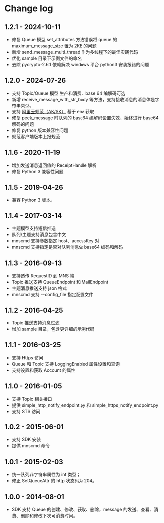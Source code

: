 # Change log

## 1.2.1 - 2024-10-11

- 修复 Queue 模型 set_attributes 方法错误将 queue 的 maximum_message_size 置为 2KB 的问题
- 新增 send_message_multi_thread 作为多线程下的最佳实践代码
- 优化 sample 目录下示例文件的命名
- 去除 pycrypto-2.6.1 依赖解决 windows 平台 python3 安装报错的问题

## 1.2.0 - 2024-07-26

* 支持 Topic/Queue 模型 生产和消费，base 64 编解码可选
* 新增 receive_message_with_str_body 等方法，支持接收消息的消息体是字符串类型。
* 支持 [阿里云规范（AK/SK）](https://help.aliyun.com/zh/sdk/developer-reference/configure-the-alibaba-cloud-accesskey-environment-variable-on-linux-macos-and-windows-systems) 基于 env 获取
* 修复 peek_message 时队列的 base64 编解码设置失效，始终进行 base64 解码的问题
* 修复 python 版本兼容性问题 
* 规范客户端版本上报规范

## 1.1.6 - 2020-11-19

* 增加发送消息返回值的 ReceiptHandle 解析
* 修复 Python 3 兼容性问题

## 1.1.5 - 2019-04-26

* 兼容 Python 3 版本。

## 1.1.4 - 2017-03-14

* 主题模型支持短信推送
* 队列/主题支持消息包含中文
* mnscmd 支持参数指定 host、accessKey 对
* mnscmd 支持指定是否对队列消息做 base64 编码和解码

## 1.1.3 - 2016-09-13

* 支持透传 RequestID 到 MNS 端
* Topic 推送支持 QueueEndpoint 和 MailEndpoint
* 主题消息推送支持 json 格式
* mnscmd 支持 --config_file 指定配置文件

## 1.1.2 - 2016-04-25

* Topic 推送支持消息过滤
* 增加 sample 目录，包含更详细的示例代码

## 1.1.1 - 2016-03-25

* 支持 Https 访问
* Queue 和 Topic 支持 LoggingEnabled 属性设置和查询
* 支持设置和获取 Account 的属性

## 1.1.0 - 2016-01-05

* 支持 Topic 相关接口
* 提供 simple_http_notify_endpoint.py 和 simple_https_notify_endpoint.py
* 支持 STS 访问

## 1.0.2 - 2015-06-01

* 支持 SDK 安装
* 提供 mnscmd 命令

## 1.0.1 - 2015-02-03

* 统一队列非字符串属性为 int 类型；
* 修正 SetQueueAttr 的 http 状态码为 204。

## 1.0.0 - 2014-08-01

* SDK 支持 Queue 的创建、修改、获取、删除，message 的发送、查看、消费、删除和修改下次可消费时间。